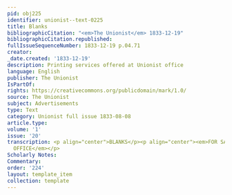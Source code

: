 ```yaml
---
pid: obj225
identifier: unionist--text-0225
title: Blanks
bibliographicCitation: "<em>The Unionist</em> 1833-12-19"
bibliographicCitation.republished: 
fullIssueSequenceNumber: 1833-12-19 p.04.71
creator: 
_date.created: '1833-12-19'
description: Printing services offered at Unionist office
language: English
publisher: The Unionist
IsPartOf: 
rights: https://creativecommons.org/publicdomain/mark/1.0/
source: The Unionist
subject: Advertisements
type: Text
category: Unionist full issue 1833-08-08
article.type: 
volume: '1'
issue: '20'
transcription: <p align="center">BLANKS</p><p align="center"><em>FOR SALE AT THIS
  OFFICE</em></p>
Scholarly Notes: 
Commentary: 
order: '224'
layout: template_item
collection: template
---
```

